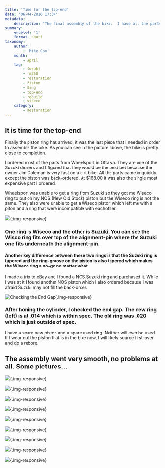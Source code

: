 ```yaml
---
title: 'Time for the top-end'
date: '06-04-2016 17:34'
metadata:
    description: 'The final assembly of the bike.  I have all the parts, it is time to assemble'
summary:
    enabled: '1'
    format: short
taxonomy:
    author:
        - 'Mike Cox'
    month:
        - April
    tag:
        - Suzuki
        - rm250
        - restoration
        - Piston
        - Ring
        - top-end
        - rebuild
        - wiseco
    category:
        - Restoration
---
```


## It is time for the top-end

Finally the piston ring has arrived, it was the last piece that I needed in order to assemble the bike.  As you can see in the picture above, the bike is pretty close to completion.

I ordered most of the parts from Wheelsport in Ottawa.  They are one of the Suzuki dealers and I figured that they would be the best bet because the owner Jim Coleman is very fast on a dirt bike. All the parts came in quickly except the piston was back-ordered.  At $168.00 it was also the single most expensive part I ordered.

Wheelsport was unable to get a ring from Suzuki so they got me Wiseco ring to put on my NOS (New Old Stock) piston but the Wiseco ring is not the same.  They also were unable to get a Wiseco piston which left me with a piton and a ring that were incompatible with eachother.

![](IMG_20160406_172740.jpg?cropResize=800,800){.img-responsive}
### One ring is Wiseco and the other is Suzuki.  You can see the Wisco ring fits over top of the alignment-pin where the Suzuki one fits underneath the alignment-pin.

#### Another key difference between these two rings is that the Suzuki ring is tapered and the ring-groove on the piston is also tapered which makes the Wiseco ring a no-go no matter what.

I made a trip to eBay and I found a NOS Suzuki ring and purchased it.  While I was at it I found another NOS piston which I also ordered because I was afraid Suzuki may not fill the back-order.

![Checking the End Gap](end-gap.jpg?cropResize=800,600){.img-responsive}
### After honing the cylinder, I checked the end gap.  The new ring (left) is at .014 which is within spec.  The old ring was .020 which is just outside of spec.  

I have a spare new piston and a spare used ring.  Neither will ever be used.  If I wear out the piston that is in the bike now, I will likely source first-over and do a rebore.

## The assembly went very smooth, no problems at all.  Some pictures...

![](IMG_20160406_172346.jpg?cropResize=800,600){.img-responsive}

![](IMG_20160406_172447.jpg?cropResize=800,600){.img-responsive}

![](IMG_20160406_172412.jpg?cropResize=800,600){.img-responsive}

![](IMG_20160406_184628.jpg?cropResize=800,600){.img-responsive}

![](IMG_20160406_185923.jpg?cropResize=800,600){.img-responsive}

![](IMG_20160406_190016.jpg?cropResize=800,600){.img-responsive}

![](IMG_20160406_202204.jpg?cropResize=800,600){.img-responsive}

![](IMG_20160406_202228.jpg?cropResize=800,600){.img-responsive}

![](IMG_20160406_202242.jpg?cropResize=800,600){.img-responsive}



